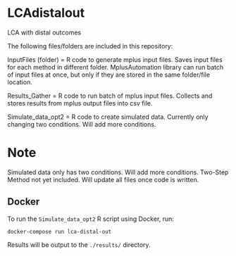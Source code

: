 # LCAdistalout
LCA with distal outcomes

The following files/folders are included in this repository: 

InputFiles (folder) = R code to generate mplus input files. Saves input files for each method in different folder. MplusAutomation library can run batch of input files at once, but only if they are stored in the same folder/file location.

Results_Gather = R code to run batch of mplus input files. Collects and stores results from mplus output files into csv file.

Simulate_data_opt2 = R code to create simulated data. Currently only changing two conditions. Will add more conditions. 


# Note
Simulated data only has two conditions. Will add more conditions. 
Two-Step Method not yet included. Will update all files once code is written. 


## Docker
To run the `Simulate_data_opt2` R script using Docker, run:
```
docker-compose run lca-distal-out
```

Results will be output to the `./results/` directory.
